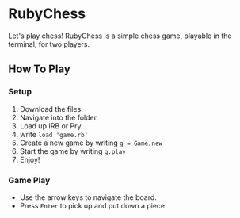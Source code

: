 # RubyChess

Let's play chess! RubyChess is a simple chess game, playable in the terminal, for two players.

## How To Play

### Setup

1. Download the files.
2. Navigate into the folder.
3. Load up IRB or Pry.
4. write `load 'game.rb'`
5. Create a new game by writing `g = Game.new`
6. Start the game by writing `g.play`
7. Enjoy!

### Game Play

- Use the arrow keys to navigate the board.
- Press `Enter` to pick up and put down a piece.
